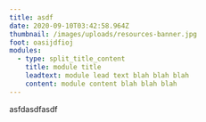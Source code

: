 ```yaml
---
title: asdf
date: 2020-09-10T03:42:58.964Z
thumbnail: /images/uploads/resources-banner.jpg
foot: oasijdfioj
modules:
  - type: split_title_content
    title: module title
    leadtext: module lead text blah blah blah
    content: module content blah blah blah
---
```

asfdasdfasdf
